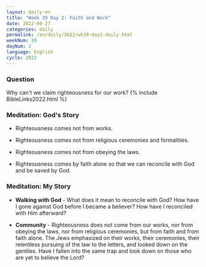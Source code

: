```yaml
---
layout: daily-en
title: "Week 39 Day 2: Faith and Work"
date: 2022-09-27
categories: daily
permalink: /en/daily/2022/wk39-day2-daily.html
weekNum: 39
dayNum: 2
language: English
cycle: 2022
---
```


### Question     
Why can't we claim righteousness for our work?
{% include BibleLinks2022.html %}

### Meditation: God's Story   
+ Righteousness comes not from works. 

+ Righteousness comes not from religious ceremonies and formalities. 

+ Righteousness comes not from obeying the laws. 

+ Righteousness comes by faith alone so that we can reconcile with God and be saved by God. 

### Meditation: My Story   
+ **Walking with God** - What does it mean to reconcile with God? How have I gone against God before I became a believer? How have I reconciled with Him afterward? 

+ **Community** - Righteousness does not come from our works, nor from obeying the laws, nor from religious ceremonies, but from faith and from faith alone. The Jews emphasized on their works, their ceremonies, their relentless pursuing of the law to the letters, and looked down on the gentiles. Have I fallen into the same trap and look down on those who are yet to believe the Lord? 
